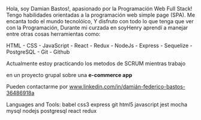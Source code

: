 Hola, soy Damian Bastos!, apasionado por la Programación Web Full Stack!
Tengo habilidades orientadas a la programación web simple page (SPA). Me encanta todo el mundo tecnolóico, Y disfruto con todo lo que tenga que ver con la Programación,
Durante mi curzada en soyHenry aprendí a manejar entre otras cosas herramientas como:

HTML - CSS - JavaScript - React - Redux - NodeJs - Express - Sequelize - PostgreSQL - Git - Github

Actualmente estoy practicando los metodos de SCRUM mientras trabajo 

en un proyecto grupal sobre una **e-commerce app**

Pueden contactarme por www.linkedin.com/in/damián-federico-bastos-36486918a

Languages and Tools:
babel css3 express git html5 javascript jest mocha mysql nodejs postgresql react redux
